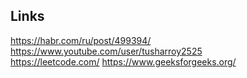

## Links
https://habr.com/ru/post/499394/  
https://www.youtube.com/user/tusharroy2525  
https://leetcode.com/
https://www.geeksforgeeks.org/